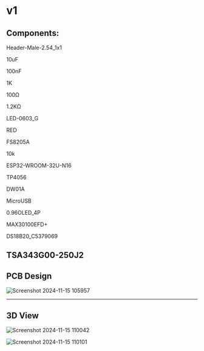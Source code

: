 # v1 
## Components:
 
Header-Male-2.54_1x1

10uF

100nF

1K

100Ω

1.2KΩ

LED-0603_G

RED

FS8205A

10k

ESP32-WROOM-32U-N16

TP4056

DW01A

MicroUSB

0.96OLED_4P

MAX30100EFD+

DS18B20_C5379069

TSA343G00-250J2
---
## PCB Design

![Screenshot 2024-11-15 105957](https://github.com/user-attachments/assets/97bb4a30-4d14-4357-86db-084f9147bc78)

---

## 3D View

![Screenshot 2024-11-15 110042](https://github.com/user-attachments/assets/cd17eb97-b599-4a32-90f5-26f2d019c114)

![Screenshot 2024-11-15 110101](https://github.com/user-attachments/assets/d6ccf6ea-afbb-473c-95c7-286dad37cd95)

